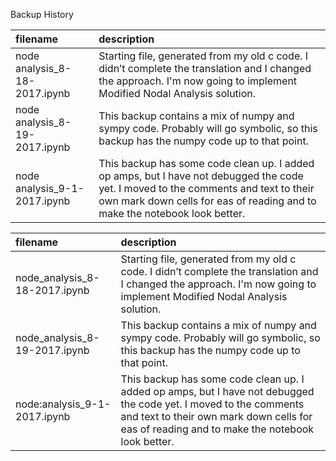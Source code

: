 Backup History

| filename        | description |
|:----------------|:------------|
| node analysis_8-18-2017.ipynb | Starting file, generated from my old c code.  I didn’t complete the translation and I changed the  approach.  I'm now going to implement Modified Nodal Analysis solution. | 
| node analysis_8-19-2017.ipynb | This backup contains a mix of numpy and sympy code.  Probably will go symbolic, so this backup has the numpy code up to that point. | 
| node analysis_9-1-2017.ipynb | This backup has some code clean up.  I added op amps, but I have not debugged the code yet.  I moved to the comments and text to their own mark down cells for eas of reading and to make the notebook look better. |


filename        | description 
:---------------------------|:---------------------------------------------
 node_analysis_8-18-2017.ipynb | Starting file, generated from my old c code.  I didn’t complete the translation and I changed the  approach.  I'm now going to implement Modified Nodal Analysis solution.
 node_analysis_8-19-2017.ipynb | This backup contains a mix of numpy and sympy code.  Probably will go symbolic, so this backup has the numpy code up to that point.
 node:analysis_9-1-2017.ipynb | This backup has some code clean up.  I added op amps, but I have not debugged the code yet.  I moved to the comments and text to their own mark down cells for eas of reading and to make the notebook look better.





